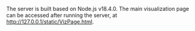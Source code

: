 The server is built based on Node.js v18.4.0.
The main visualization page can be accessed after running the server, at http://127.0.0.1/static/VizPage.html.